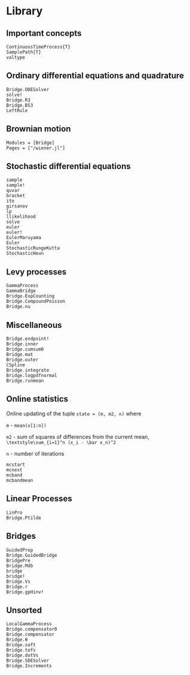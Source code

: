 # Library

## Important concepts

```@docs
ContinuousTimeProcess{T}
SamplePath{T}
valtype
```

## Ordinary differential equations and quadrature

```@docs
Bridge.ODESolver
solve!
Bridge.R3
Bridge.BS3
LeftRule
```


## Brownian motion

```@autodocs
Modules = [Bridge]
Pages = ["/wiener.jl"]
```

## Stochastic differential equations

```@docs
sample
sample!
quvar
bracket
ito
girsanov
lp
llikelihood
solve
euler
euler!
EulerMaruyama
Euler
StochasticRungeKutta
StochasticHeun
```

## Levy processes
```@docs
GammaProcess
GammaBridge
Bridge.ExpCounting
Bridge.CompoundPoisson
Bridge.nu 
```

## Miscellaneous

```@docs
Bridge.endpoint!
Bridge.inner
Bridge.cumsum0
Bridge.mat
Bridge.outer
CSpline
Bridge.integrate 
Bridge.logpdfnormal
Bridge.runmean
```

## Online statistics

Online updating of the tuple `state = (m, m2, n)` where

`m` - `mean(x[1:n])`

`m2` - sum of squares of differences from the current mean, ``\textstyle\sum_{i=1}^n (x_i - \bar x_n)^2``

`n` - number of iterations

```@docs
mcstart
mcnext
mcband
mcbandmean
```

## Linear Processes

```@docs
LinPro
Bridge.Ptilde
```


## Bridges

```@docs
GuidedProp
Bridge.GuidedBridge
BridgePre
Bridge.Mdb
bridge
bridge!
Bridge.Vs
Bridge.r
Bridge.gpHinv!
```

## Unsorted

```@docs
LocalGammaProcess
Bridge.compensator0 
Bridge.compensator
Bridge.θ 
Bridge.soft
Bridge.tofs
Bridge.dotVs
Bridge.SDESolver
Bridge.Increments
```